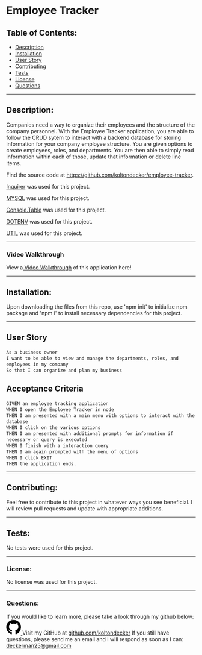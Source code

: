 # Employee Tracker

## Table of Contents: 
- [Description](#description)
- [Installation](#installation)
- [User Story](#user-story)
- [Contributing](#contributing)
- [Tests](#tests)
- [License](#license)
- [Questions](#questions)
<hr>

## Description: 
Companies need a way to organize their employees and the structure of the company personnel. With the Employee Tracker application, you are able to follow the CRUD sytem to interact with a backend database for storing information for your company employee structure. You are given options to create employees, roles, and departments. You are then able to simply read information within each of those, update that information or delete line items. 

<p>Find the source code at <a href="https://github.com/koltondecker/employee-tracker">https://github.com/koltondecker/employee-tracker</a>.</p>

<p><a href="https://www.npmjs.com/package/inquirer">Inquirer</a> was used for this project.</p>
<p><a href="https://www.npmjs.com/package/mysql">MYSQL</a> was used for this project.</p>
<p><a href="https://www.npmjs.com/package/console.table">Console.Table</a> was used for this project.</p>
<p><a href="https://www.npmjs.com/package/dotenv">DOTENV</a> was used for this project.</p>
<p><a href="https://www.npmjs.com/package/util">UTIL</a> was used for this project.</p>

<hr>

### Video Walkthrough
<p>View a<a href="https://drive.google.com/file/d/1Te9uUfcI7Qdta3c6MbF7G0PJehc4snMU/view?usp=sharing"> Video Walkthrough</a> of this application here!</p>
<hr>


## Installation: 
Upon downloading the files from this repo, use 'npm init' to initialize npm package and 'npm i' to install necessary dependencies for this project.
<hr>

## User Story

```
As a business owner
I want to be able to view and manage the departments, roles, and employees in my company
So that I can organize and plan my business
```


## Acceptance Criteria

```
GIVEN an employee tracking application
WHEN I open the Employee Tracker in node
THEN I am presented with a main menu with options to interact with the database
WHEN I click on the various options
THEN I am presented with additional prompts for information if necessary or query is executed
WHEN I finish with a interaction query
THEN I am again prompted with the menu of options
WHEN I click EXIT
THEN the application ends.
```
<hr>

## Contributing: 
Feel free to contribute to this project in whatever ways you see beneficial. I will review pull requests and update with appropriate additions.
<hr>

## Tests: 
No tests were used for this project.
<hr>

### License: 
No license was used for this project. 
<hr>

### Questions: 
If you would like to learn more, please take a look through my github below:
<a href="https://github.com/koltondecker"><img src="./public/assets/images/github-brands.svg" height="40px" width="auto" alt="github icon"> </a>Visit my GitHub at <a href="https://github.com/koltondecker">github.com/koltondecker</a>
If you still have questions, please send me an email and I will respond as soon as I can:
<a href="mailto:deckerman25@gmail.com">deckerman25@gmail.com</a>